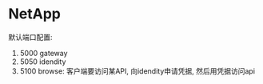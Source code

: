 ﻿# NetApp
默认端口配置:
1. 5000 gateway
2. 5050 idendity
3. 5100 browse: 客户端要访问某API, 向idendity申请凭据, 然后用凭据访问api